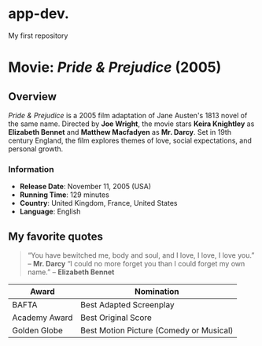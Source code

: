 # app-dev.
My first repository

# Movie: *Pride & Prejudice* (2005)

## Overview
*Pride & Prejudice* is a 2005 film adaptation of Jane Austen's 1813 novel of the same name. Directed by **Joe Wright**, the movie stars **Keira Knightley** as **Elizabeth Bennet** and **Matthew Macfadyen** as **Mr. Darcy**. Set in 19th century England, the film explores themes of love, social expectations, and personal growth.

### Information
- **Release Date**: November 11, 2005 (USA)
- **Running Time**: 129 minutes
- **Country**: United Kingdom, France, United States
- **Language**: English

## My favorite quotes
> “You have bewitched me, body and soul, and I love, I love, I love you.” – **Mr. Darcy**
> “I could no more forget you than I could forget my own name.” – **Elizabeth Bennet**
  
| Award | Nomination |
|-------|------------|
| BAFTA | Best Adapted Screenplay |
| Academy Award | Best Original Score |
| Golden Globe | Best Motion Picture (Comedy or Musical) |


